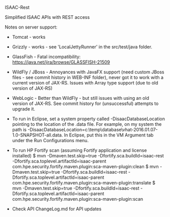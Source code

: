 ISAAC-Rest 

Simplified ISAAC APIs with REST access

Notes on server support:

- Tomcat - works

- Grizzly - works - see 'LocalJettyRunner' in the src/test/java folder.

- GlassFish - Fatal incompatibility: https://java.net/jira/browse/GLASSFISH-21509

- WildFly / JBoss - Annoyances with JavaFX support (need custom JBoss files - see commit history in WEB-INF folder), never got it to work 
with a current version of JAX-RS.  Issues with Array type support (due to old version of JAX-RS)

- WebLogic - Better than WildFly - but still issues with using an old version of JAX-RS.  See commit history for (unsuccessful) attempts
to upgrade it. 

- To run in Eclipse, set a system property called -DisaacDatabaseLocation pointing to the location of the .data file. For example, on my system the path is -DisaacDatabaseLocation=c:\temp\database\vhat-2016.01.07-1.0-SNAPSHOT-all.data. In Eclipse, put this in the VM Argument tab under the Run Configurations menu.

- To run HP Fortify scan (assuming Fortify application and license installed)
	$ mvn -Dmaven.test.skip=true -Dfortify.sca.buildId=isaac-rest -Dfortify.sca.toplevel.artifactId=isaac-parent com.hpe.security.fortify.maven.plugin:sca-maven-plugin:clean
	$ mvn -Dmaven.test.skip=true -Dfortify.sca.buildId=isaac-rest -Dfortify.sca.toplevel.artifactId=isaac-parent com.hpe.security.fortify.maven.plugin:sca-maven-plugin:translate
	$ mvn -Dmaven.test.skip=true -Dfortify.sca.buildId=isaac-rest -Dfortify.sca.toplevel.artifactId=isaac-parent com.hpe.security.fortify.maven.plugin:sca-maven-plugin:scan
	
- Check API ChangeLog.md for API updates

